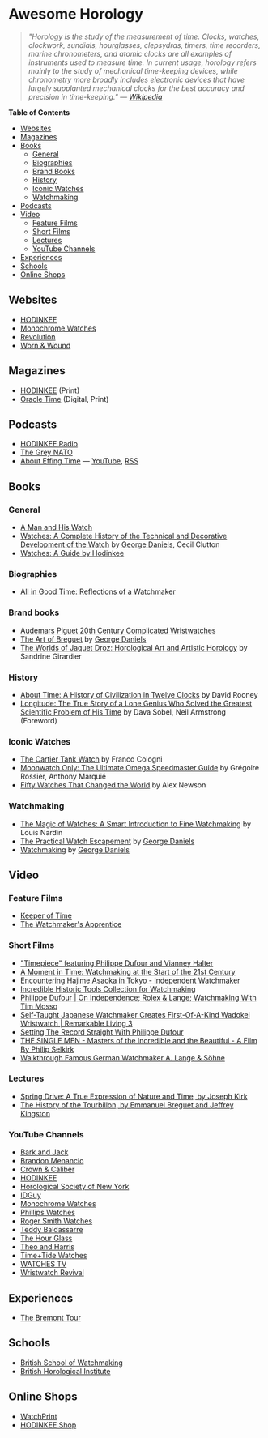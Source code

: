 # Awesome Horology

> _"Horology is the study of the measurement of time. Clocks, watches, clockwork, sundials, hourglasses, clepsydras, timers, time recorders, marine chronometers, and atomic clocks are all examples of instruments used to measure time. In current usage, horology refers mainly to the study of mechanical time-keeping devices, while chronometry more broadly includes electronic devices that have largely supplanted mechanical clocks for the best accuracy and precision in time-keeping." — [Wikipedia](https://en.wikipedia.org/wiki/Horology)_

**Table of Contents**

- [Websites](#websites)
- [Magazines](#magazines)
- [Books](#books)
  - [General](#general)
  - [Biographies](#biographies)
  - [Brand Books](#brand-books)
  - [History](#history)
  - [Iconic Watches](#iconic-watches)
  - [Watchmaking](#watchmaking)
- [Podcasts](#podcasts)
- [Video](#video)
  - [Feature Films](#feature-films)
  - [Short Films](#short-films)
  - [Lectures](#lectures)
  - [YouTube Channels](#youtube-channels)
- [Experiences](#experiences)
- [Schools](#schools)
- [Online Shops](#online-shops)

## Websites

- [HODINKEE](https://www.hodinkee.com/)
- [Monochrome Watches](https://monochrome-watches.com/)
- [Revolution](https://revolutionwatch.com/)
- [Worn & Wound](https://wornandwound.com/)

## Magazines

- [HODINKEE](https://www.hodinkee.com/magazine) (Print)
- [Oracle Time](https://oracleoftime.com/magazine/) (Digital, Print)

## Podcasts

- [HODINKEE Radio](https://www.hodinkee.com/browse/hodinkee-radio)
- [The Grey NATO](https://thegreynato.com/)
- [About Effing Time](https://abouteffingtime.net/password) — [YouTube](https://www.youtube.com/channel/UCqRdOESEo9GGB1zh4YW1iKw), [RSS](https://feeds.buzzsprout.com/2001228.rss)

## Books

### General

- [A Man and His Watch](https://www.goodreads.com/en/book/show/36361178-a-man-and-his-watch)
- [Watches: A Complete History of the Technical and Decorative Development of the Watch](https://www.goodreads.com/book/show/58578773-watches) by [George Daniels](https://www.danielslondon.com/), Cecil Clutton
- [Watches: A Guide by Hodinkee](https://www.goodreads.com/book/show/50240178-watches)

### Biographies

- [All in Good Time: Reflections of a Watchmaker](https://www.goodreads.com/en/book/show/8845277-all-in-good-time)

### Brand books

- [Audemars Piguet 20th Century Complicated Wristwatches](https://www.hodinkee.com/articles/audemars-piguet-20th-century-complicated-wristwatches)
- [The Art of Breguet](https://www.goodreads.com/book/show/53426662-art-of-breguet-the) by [George Daniels](https://www.danielslondon.com/)
- [The Worlds of Jaquet Droz: Horological Art and Artistic Horology](https://www.amazon.com/Worlds-Jaquet-Droz-Horological-Artistic/dp/2940506396) by Sandrine Girardier

### History

- [About Time: A History of Civilization in Twelve Clocks](https://www.goodreads.com/en/book/show/55298389-about-time) by David Rooney
- [Longitude: The True Story of a Lone Genius Who Solved the Greatest Scientific Problem of His Time](https://www.goodreads.com/book/show/4806.Longitude) by Dava Sobel, Neil Armstrong (Foreword)

### Iconic Watches

- [The Cartier Tank Watch](https://www.goodreads.com/book/show/34508295-the-cartier-tank-watch) by Franco Cologni
- [Moonwatch Only: The Ultimate Omega Speedmaster Guide](https://www.goodreads.com/book/show/48704369-moonwatch-only) by Grégoire Rossier, Anthony Marquié
- [Fifty Watches That Changed the World](https://www.goodreads.com/en/book/show/24905540-fifty-watches-that-changed-the-world) by Alex Newson

### Watchmaking

- [The Magic of Watches: A Smart Introduction to Fine Watchmaking](https://www.goodreads.com/en/book/show/42357170-the-magic-of-watches---revised-and-updated) by Louis Nardin
- [The Practical Watch Escapement](https://www.goodreads.com/book/show/12698161-the-practical-watch-escapement) by [George Daniels](https://www.danielslondon.com/)
- [Watchmaking](https://www.goodreads.com/book/show/1363341.Watchmaking) by [George Daniels](https://www.danielslondon.com/)

## Video

### Feature Films

- [Keeper of Time](https://www.keeperoftimemovie.com/)
- [The Watchmaker's Apprentice](https://www.amazon.co.uk/gp/video/detail/B095NFGCCC)

### Short Films

- ["Timepiece" featuring Philippe Dufour and Vianney Halter](https://www.youtube.com/watch?v=dQtrzLl6-Gg&list=PLPhU2Tz1TddA9Frllryn5WRvDZih9EpqT)
- [A Moment in Time: Watchmaking at the Start of the 21st Century](https://www.youtube.com/watch?v=QEJDsn_-haE&list=PLPhU2Tz1TddA9Frllryn5WRvDZih9EpqT)
- [Encountering Hajime Asaoka in Tokyo - Independent Watchmaker](https://www.youtube.com/watch?v=p_bOpjkW9nY&list=PLPhU2Tz1TddA9Frllryn5WRvDZih9EpqT)
- [Incredible Historic Tools Collection for Watchmaking](https://www.youtube.com/watch?v=i7yC2u1obD8&list=PLPhU2Tz1TddA9Frllryn5WRvDZih9EpqT)
- [Philippe Dufour | On Independence; Rolex & Lange; Watchmaking With Tim Mosso](https://www.youtube.com/watch?v=-bMin3cQkKA&list=PLPhU2Tz1TddA9Frllryn5WRvDZih9EpqT)
- [Self-Taught Japanese Watchmaker Creates First-Of-A-Kind Wadokei Wristwatch | Remarkable Living 3](https://www.youtube.com/watch?v=qp1-W3saJmo&list=PLPhU2Tz1TddA9Frllryn5WRvDZih9EpqT)
- [Setting The Record Straight With Philippe Dufour](https://www.youtube.com/watch?v=5ynbw9uO7Ag&list=PLPhU2Tz1TddA9Frllryn5WRvDZih9EpqT)
- [THE SINGLE MEN - Masters of the Incredible and the Beautiful - A Film By Philip Selkirk](https://www.youtube.com/watch?v=thAKJnp0ntU&list=PLPhU2Tz1TddA9Frllryn5WRvDZih9EpqT)
- [Walkthrough Famous German Watchmaker A. Lange & Söhne](https://www.youtube.com/watch?v=DGAsib-4mCk&list=PLPhU2Tz1TddA9Frllryn5WRvDZih9EpqT)

### Lectures

- [Spring Drive: A True Expression of Nature and Time, by Joseph Kirk](https://www.youtube.com/watch?v=R1T32GWdkew&list=PLPhU2Tz1TddA9Frllryn5WRvDZih9EpqT)
- [The History of the Tourbillon, by Emmanuel Breguet and Jeffrey Kingston](https://www.youtube.com/watch?v=u3WI9woZcKQ&list=PLPhU2Tz1TddA9Frllryn5WRvDZih9EpqT)

### YouTube Channels

- [Bark and Jack](https://www.youtube.com/c/BarkandJack)
- [Brandon Menancio](https://www.youtube.com/channel/UCmhdJg8p2s69_2dgnNmp-3w)
- [Crown & Caliber](https://www.youtube.com/user/crownandcaliber)
- [HODINKEE](https://www.youtube.com/c/hodinkee)
- [Horological Society of New York](https://www.youtube.com/c/HorologicalSocietyofNewYork)
- [IDGuy](https://www.youtube.com/channel/UCzf6rqsEBni5G2TSevD6F4A)
- [Monochrome Watches](https://www.youtube.com/user/MonochromeWatches)
- [Phillips Watches](https://www.youtube.com/channel/UC1rfjl5iFe0_LehYGtfH0vQ)
- [Roger Smith Watches](https://www.youtube.com/user/rwsmithwatches)
- [Teddy Baldassarre](https://www.youtube.com/c/TeddyBaldassarre)
- [The Hour Glass](https://www.youtube.com/channel/UCrS1X1VVUgTPtejY0hqIx0w)
- [Theo and Harris](https://www.youtube.com/channel/UCqhmd5fM8oJrJnahTxaMUUA)
- [Time+Tide Watches](https://www.youtube.com/user/timetidewatches)
- [WATCHES TV](https://www.youtube.com/user/thewatchestv)
- [Wristwatch Revival](https://www.youtube.com/c/WristwatchRevival)

## Experiences

- [The Bremont Tour](https://www.bremont.com/products/the-bremont-tour)

## Schools

- [British School of Watchmaking](https://www.britishschoolofwatchmaking.co.uk/)
- [British Horological Institute](https://bhi.co.uk/)

## Online Shops

- [WatchPrint](https://watchprint.com/en/)
- [HODINKEE Shop](https://shop.hodinkee.com/)
